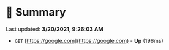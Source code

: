 # 📖 Summary
Last updated: **3/20/2021, 9:26:03 AM**

- `GET` [https://google.com](https://google.com) - **Up** (196ms)
